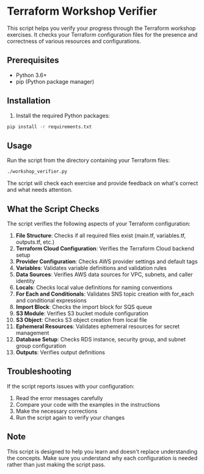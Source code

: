 # Terraform Workshop Verifier

This script helps you verify your progress through the Terraform workshop exercises. It checks your Terraform configuration files for the presence and correctness of various resources and configurations.

## Prerequisites

- Python 3.6+
- pip (Python package manager)

## Installation

1. Install the required Python packages:

```bash
pip install -r requirements.txt
```

## Usage

Run the script from the directory containing your Terraform files:

```bash
./workshop_verifier.py
```

The script will check each exercise and provide feedback on what's correct and what needs attention.

## What the Script Checks

The script verifies the following aspects of your Terraform configuration:

1. **File Structure**: Checks if all required files exist (main.tf, variables.tf, outputs.tf, etc.)
2. **Terraform Cloud Configuration**: Verifies the Terraform Cloud backend setup
3. **Provider Configuration**: Checks AWS provider settings and default tags
4. **Variables**: Validates variable definitions and validation rules
5. **Data Sources**: Verifies AWS data sources for VPC, subnets, and caller identity
6. **Locals**: Checks local value definitions for naming conventions
7. **For Each and Conditionals**: Validates SNS topic creation with for_each and conditional expressions
8. **Import Block**: Checks the import block for SQS queue
9. **S3 Module**: Verifies S3 bucket module configuration
10. **S3 Object**: Checks S3 object creation from local file
11. **Ephemeral Resources**: Validates ephemeral resources for secret management
12. **Database Setup**: Checks RDS instance, security group, and subnet group configuration
13. **Outputs**: Verifies output definitions

## Troubleshooting

If the script reports issues with your configuration:

1. Read the error messages carefully
2. Compare your code with the examples in the instructions
3. Make the necessary corrections
4. Run the script again to verify your changes

## Note

This script is designed to help you learn and doesn't replace understanding the concepts. Make sure you understand why each configuration is needed rather than just making the script pass.
